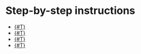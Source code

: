 # Step-by-step instructions

- [{#T}](create-tariff.md)
- [{#T}](create-product.md)
- [{#T}](change-product.md)
- [{#T}](create-new-version.md)

